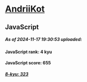 # [AndriiKot](https://www.codewars.com/users/AndriiKot) 
## JavaScript

##### As of 2024-11-17 19:30:53 uploaded:

#### JavaScript rank: 4 kyu

#### JavaScript score: 655

##### [8-kyu: 323](https://github.com/AndriiKot/JavaScript__CodeWars/tree/main/kyu-8)

